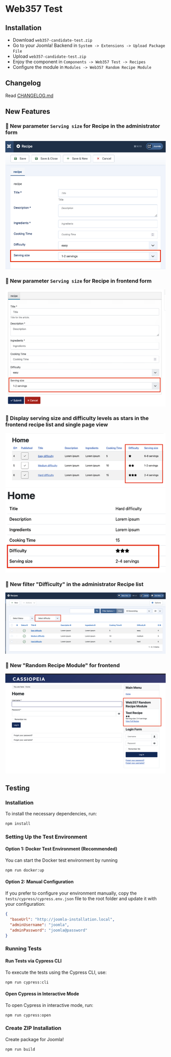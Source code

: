 # Web357 Test

## Installation

- Download `web357-candidate-test.zip`
- Go to your Joomla! Backend in `System -> Extensions -> Upload Package File`
- Upload `web357-candidate-test.zip`
- Enjoy the component in `Components -> Web357 Test -> Recipes`
- Configure the module in `Modules -> Web357 Random Recipe Module`

## Changelog

Read [CHANGELOG.md](CHANGELOG.md)

## New Features

### 🚨 New parameter `Serving size` for Recipe in the administrator form

![Serving size parameter for Recipe](./assets/images/01-serving-parameter-field.png)

### 🚨 New parameter `Serving size` for Recipe in frontend form

![Serving size parameter for Recipe](./assets/images/02-serving-parameter-field-frontend.png)

### 🚨 Display serving size and difficulty levels as stars in the frontend recipe list and single page view

![Difficulty stars and serving size in recipes list page](./assets/images/03-site-recipe-list.png)
![Difficulty stars and serving size in single recipe page](./assets/images/04-site-recipe-single.png)

### 🚨 New filter "Difficulty" in the administrator Recipe list

![Difficulty filter in the administrator recipe list](./assets/images/05-difficulty-filter-admin.png)

### 🚨 New "Random Recipe Module" for frontend

![Random Recipe Module](./assets/images/06-random-recipe-module.png)

## Testing

### Installation

To install the necessary dependencies, run:

```bash
npm install
```

### Setting Up the Test Environment

#### Option 1: Docker Test Environment (Recommended)

You can start the Docker test environment by running

```bash
npm run docker:up
```

#### Option 2: Manual Configuration

If you prefer to configure your environment manually, copy the `tests/cypress/cypress.env.json` file to the root folder
and update it with your configuration:

```json
{
  "baseUrl": "http://joomla-installation.local",
  "adminUsername": "joomla",
  "adminPassword": "joomla@password"
}
```

### Running Tests

#### Run Tests via Cypress CLI

To execute the tests using the Cypress CLI, use:

```bash
npm run cypress:cli
```

#### Open Cypress in Interactive Mode

To open Cypress in interactive mode, run:

```bash
npm run cypress:open
```

### Create ZIP Installation

Create package for Joomla!

```bash
npm run build
```
